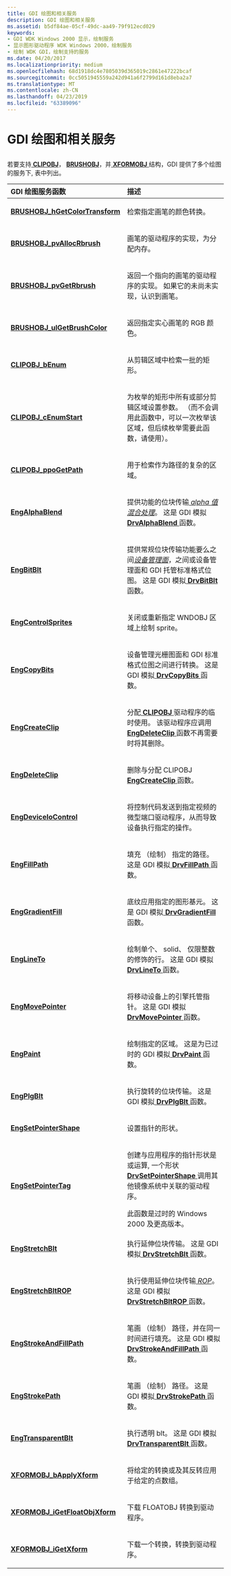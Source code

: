 ```yaml
---
title: GDI 绘图和相关服务
description: GDI 绘图和相关服务
ms.assetid: b5df84ae-05cf-49dc-aa49-79f912ecd029
keywords:
- GDI WDK Windows 2000 显示，绘制服务
- 显示图形驱动程序 WDK Windows 2000，绘制服务
- 绘制 WDK GDI，绘制支持的服务
ms.date: 04/20/2017
ms.localizationpriority: medium
ms.openlocfilehash: 68d1918dc4e7805039d365019c2861e47222bcaf
ms.sourcegitcommit: 0cc5051945559a242d941a6f2799d161d8eba2a7
ms.translationtype: MT
ms.contentlocale: zh-CN
ms.lasthandoff: 04/23/2019
ms.locfileid: "63389096"
---
```

# <a name="gdi-drawing-and-related-services"></a>GDI 绘图和相关服务


## <span id="ddk_gdi_drawing_and_related_services_gg"></span><span id="DDK_GDI_DRAWING_AND_RELATED_SERVICES_GG"></span>


若要支持[ **CLIPOBJ**](https://msdn.microsoft.com/library/windows/hardware/ff539417)， [ **BRUSHOBJ**](https://msdn.microsoft.com/library/windows/hardware/ff538261)，并[ **XFORMOBJ** ](https://msdn.microsoft.com/library/windows/hardware/ff570618)结构，GDI 提供了多个绘图的服务下, 表中列出。

<table>
<colgroup>
<col width="50%" />
<col width="50%" />
</colgroup>
<thead>
<tr class="header">
<th align="left">GDI 绘图服务函数</th>
<th align="left">描述</th>
</tr>
</thead>
<tbody>
<tr class="odd">
<td align="left"><p><a href="https://msdn.microsoft.com/library/windows/hardware/ff538262" data-raw-source="[&lt;strong&gt;BRUSHOBJ_hGetColorTransform&lt;/strong&gt;](https://msdn.microsoft.com/library/windows/hardware/ff538262)"><strong>BRUSHOBJ_hGetColorTransform</strong></a></p></td>
<td align="left"><p>检索指定画笔的颜色转换。</p></td>
</tr>
<tr class="even">
<td align="left"><p><a href="https://msdn.microsoft.com/library/windows/hardware/ff538263" data-raw-source="[&lt;strong&gt;BRUSHOBJ_pvAllocRbrush&lt;/strong&gt;](https://msdn.microsoft.com/library/windows/hardware/ff538263)"><strong>BRUSHOBJ_pvAllocRbrush</strong></a></p></td>
<td align="left"><p>画笔的驱动程序的实现，为分配内存。</p></td>
</tr>
<tr class="odd">
<td align="left"><p><a href="https://msdn.microsoft.com/library/windows/hardware/ff538264" data-raw-source="[&lt;strong&gt;BRUSHOBJ_pvGetRbrush&lt;/strong&gt;](https://msdn.microsoft.com/library/windows/hardware/ff538264)"><strong>BRUSHOBJ_pvGetRbrush</strong></a></p></td>
<td align="left"><p>返回一个指向的画笔的驱动程序的实现。 如果它的未尚未实现，认识到画笔。</p></td>
</tr>
<tr class="even">
<td align="left"><p><a href="https://msdn.microsoft.com/library/windows/hardware/ff538265" data-raw-source="[&lt;strong&gt;BRUSHOBJ_ulGetBrushColor&lt;/strong&gt;](https://msdn.microsoft.com/library/windows/hardware/ff538265)"><strong>BRUSHOBJ_ulGetBrushColor</strong></a></p></td>
<td align="left"><p>返回指定实心画笔的 RGB 颜色。</p></td>
</tr>
<tr class="odd">
<td align="left"><p><a href="https://msdn.microsoft.com/library/windows/hardware/ff539420" data-raw-source="[&lt;strong&gt;CLIPOBJ_bEnum&lt;/strong&gt;](https://msdn.microsoft.com/library/windows/hardware/ff539420)"><strong>CLIPOBJ_bEnum</strong></a></p></td>
<td align="left"><p>从剪辑区域中检索一批的矩形。</p></td>
</tr>
<tr class="even">
<td align="left"><p><a href="https://msdn.microsoft.com/library/windows/hardware/ff539421" data-raw-source="[&lt;strong&gt;CLIPOBJ_cEnumStart&lt;/strong&gt;](https://msdn.microsoft.com/library/windows/hardware/ff539421)"><strong>CLIPOBJ_cEnumStart</strong></a></p></td>
<td align="left"><p>为枚举的矩形中所有或部分剪辑区域设置参数。 （而不会调用此函数中，可以一次枚举该区域，但后续枚举需要此函数，请使用）。</p></td>
</tr>
<tr class="odd">
<td align="left"><p><a href="https://msdn.microsoft.com/library/windows/hardware/ff539423" data-raw-source="[&lt;strong&gt;CLIPOBJ_ppoGetPath&lt;/strong&gt;](https://msdn.microsoft.com/library/windows/hardware/ff539423)"><strong>CLIPOBJ_ppoGetPath</strong></a></p></td>
<td align="left"><p>用于检索作为路径的复杂的区域。</p></td>
</tr>
<tr class="even">
<td align="left"><p><a href="https://msdn.microsoft.com/library/windows/hardware/ff564182" data-raw-source="[&lt;strong&gt;EngAlphaBlend&lt;/strong&gt;](https://msdn.microsoft.com/library/windows/hardware/ff564182)"><strong>EngAlphaBlend</strong></a></p></td>
<td align="left"><p>提供功能的位块传输<a href="https://msdn.microsoft.com/library/windows/hardware/ff556270#wdkgloss-alpha-blending" data-raw-source="&lt;em&gt;alpha blending&lt;/em&gt;"> <em>alpha 值混合处理</em></a>。 这是 GDI 模拟<a href="https://msdn.microsoft.com/library/windows/hardware/ff556176" data-raw-source="[&lt;strong&gt;DrvAlphaBlend&lt;/strong&gt;](https://msdn.microsoft.com/library/windows/hardware/ff556176)"> <strong>DrvAlphaBlend</strong> </a>函数。</p></td>
</tr>
<tr class="odd">
<td align="left"><p><a href="https://msdn.microsoft.com/library/windows/hardware/ff564185" data-raw-source="[&lt;strong&gt;EngBitBlt&lt;/strong&gt;](https://msdn.microsoft.com/library/windows/hardware/ff564185)"><strong>EngBitBlt</strong></a></p></td>
<td align="left"><p>提供常规位块传输功能要么之间<a href="https://msdn.microsoft.com/library/windows/hardware/ff556277#wdkgloss-device-managed-surface" data-raw-source="&lt;em&gt;device-managed surfaces&lt;/em&gt;"><em>设备管理面</em></a>，之间或设备管理面和 GDI 托管标准格式位图。 这是 GDI 模拟<a href="https://msdn.microsoft.com/library/windows/hardware/ff556180" data-raw-source="[&lt;strong&gt;DrvBitBlt&lt;/strong&gt;](https://msdn.microsoft.com/library/windows/hardware/ff556180)"> <strong>DrvBitBlt</strong> </a>函数。</p></td>
</tr>
<tr class="even">
<td align="left"><p><a href="https://msdn.microsoft.com/library/windows/hardware/ff564193" data-raw-source="[&lt;strong&gt;EngControlSprites&lt;/strong&gt;](https://msdn.microsoft.com/library/windows/hardware/ff564193)"><strong>EngControlSprites</strong></a></p></td>
<td align="left"><p>关闭或重新指定 WNDOBJ 区域上绘制 sprite。</p></td>
</tr>
<tr class="odd">
<td align="left"><p><a href="https://msdn.microsoft.com/library/windows/hardware/ff564196" data-raw-source="[&lt;strong&gt;EngCopyBits&lt;/strong&gt;](https://msdn.microsoft.com/library/windows/hardware/ff564196)"><strong>EngCopyBits</strong></a></p></td>
<td align="left"><p>设备管理光栅图面和 GDI 标准格式位图之间进行转换。 这是 GDI 模拟<a href="https://msdn.microsoft.com/library/windows/hardware/ff556182" data-raw-source="[&lt;strong&gt;DrvCopyBits&lt;/strong&gt;](https://msdn.microsoft.com/library/windows/hardware/ff556182)"> <strong>DrvCopyBits</strong> </a>函数。</p></td>
</tr>
<tr class="even">
<td align="left"><p><a href="https://msdn.microsoft.com/library/windows/hardware/ff564202" data-raw-source="[&lt;strong&gt;EngCreateClip&lt;/strong&gt;](https://msdn.microsoft.com/library/windows/hardware/ff564202)"><strong>EngCreateClip</strong></a></p></td>
<td align="left"><p>分配<a href="https://msdn.microsoft.com/library/windows/hardware/ff539417" data-raw-source="[&lt;strong&gt;CLIPOBJ&lt;/strong&gt;](https://msdn.microsoft.com/library/windows/hardware/ff539417)"> <strong>CLIPOBJ</strong> </a>驱动程序的临时使用。 该驱动程序应调用<a href="https://msdn.microsoft.com/library/windows/hardware/ff564786" data-raw-source="[&lt;strong&gt;EngDeleteClip&lt;/strong&gt;](https://msdn.microsoft.com/library/windows/hardware/ff564786)"> <strong>EngDeleteClip</strong> </a>函数不再需要时将其删除。</p></td>
</tr>
<tr class="odd">
<td align="left"><p><a href="https://msdn.microsoft.com/library/windows/hardware/ff564786" data-raw-source="[&lt;strong&gt;EngDeleteClip&lt;/strong&gt;](https://msdn.microsoft.com/library/windows/hardware/ff564786)"><strong>EngDeleteClip</strong></a></p></td>
<td align="left"><p>删除与分配 CLIPOBJ <a href="https://msdn.microsoft.com/library/windows/hardware/ff564202" data-raw-source="[&lt;strong&gt;EngCreateClip&lt;/strong&gt;](https://msdn.microsoft.com/library/windows/hardware/ff564202)"> <strong>EngCreateClip</strong> </a>函数。</p></td>
</tr>
<tr class="even">
<td align="left"><p><a href="https://msdn.microsoft.com/library/windows/hardware/ff564838" data-raw-source="[&lt;strong&gt;EngDeviceIoControl&lt;/strong&gt;](https://msdn.microsoft.com/library/windows/hardware/ff564838)"><strong>EngDeviceIoControl</strong></a></p></td>
<td align="left"><p>将控制代码发送到指定视频的微型端口驱动程序，从而导致设备执行指定的操作。</p></td>
</tr>
<tr class="odd">
<td align="left"><p><a href="https://msdn.microsoft.com/library/windows/hardware/ff564860" data-raw-source="[&lt;strong&gt;EngFillPath&lt;/strong&gt;](https://msdn.microsoft.com/library/windows/hardware/ff564860)"><strong>EngFillPath</strong></a></p></td>
<td align="left"><p>填充 （绘制） 指定的路径。 这是 GDI 模拟<a href="https://msdn.microsoft.com/library/windows/hardware/ff556220" data-raw-source="[&lt;strong&gt;DrvFillPath&lt;/strong&gt;](https://msdn.microsoft.com/library/windows/hardware/ff556220)"> <strong>DrvFillPath</strong> </a>函数。</p></td>
</tr>
<tr class="even">
<td align="left"><p><a href="https://msdn.microsoft.com/library/windows/hardware/ff564957" data-raw-source="[&lt;strong&gt;EngGradientFill&lt;/strong&gt;](https://msdn.microsoft.com/library/windows/hardware/ff564957)"><strong>EngGradientFill</strong></a></p></td>
<td align="left"><p>底纹应用指定的图形基元。 这是 GDI 模拟<a href="https://msdn.microsoft.com/library/windows/hardware/ff556236" data-raw-source="[&lt;strong&gt;DrvGradientFill&lt;/strong&gt;](https://msdn.microsoft.com/library/windows/hardware/ff556236)"> <strong>DrvGradientFill</strong> </a>函数。</p></td>
</tr>
<tr class="odd">
<td align="left"><p><a href="https://msdn.microsoft.com/library/windows/hardware/ff564962" data-raw-source="[&lt;strong&gt;EngLineTo&lt;/strong&gt;](https://msdn.microsoft.com/library/windows/hardware/ff564962)"><strong>EngLineTo</strong></a></p></td>
<td align="left"><p>绘制单个、 solid、 仅限整数的修饰的行。 这是 GDI 模拟<a href="https://msdn.microsoft.com/library/windows/hardware/ff556245" data-raw-source="[&lt;strong&gt;DrvLineTo&lt;/strong&gt;](https://msdn.microsoft.com/library/windows/hardware/ff556245)"> <strong>DrvLineTo</strong> </a>函数。</p></td>
</tr>
<tr class="even">
<td align="left"><p><a href="https://msdn.microsoft.com/library/windows/hardware/ff564977" data-raw-source="[&lt;strong&gt;EngMovePointer&lt;/strong&gt;](https://msdn.microsoft.com/library/windows/hardware/ff564977)"><strong>EngMovePointer</strong></a></p></td>
<td align="left"><p>将移动设备上的引擎托管指针。 这是 GDI 模拟<a href="https://msdn.microsoft.com/library/windows/hardware/ff556248" data-raw-source="[&lt;strong&gt;DrvMovePointer&lt;/strong&gt;](https://msdn.microsoft.com/library/windows/hardware/ff556248)"> <strong>DrvMovePointer</strong> </a>函数。</p></td>
</tr>
<tr class="odd">
<td align="left"><p><a href="https://msdn.microsoft.com/library/windows/hardware/ff564981" data-raw-source="[&lt;strong&gt;EngPaint&lt;/strong&gt;](https://msdn.microsoft.com/library/windows/hardware/ff564981)"><strong>EngPaint</strong></a></p></td>
<td align="left"><p>绘制指定的区域。 这是为已过时的 GDI 模拟<a href="https://msdn.microsoft.com/library/windows/hardware/ff556256" data-raw-source="[&lt;strong&gt;DrvPaint&lt;/strong&gt;](https://msdn.microsoft.com/library/windows/hardware/ff556256)"> <strong>DrvPaint</strong> </a>函数。</p></td>
</tr>
<tr class="even">
<td align="left"><p><a href="https://msdn.microsoft.com/library/windows/hardware/ff564982" data-raw-source="[&lt;strong&gt;EngPlgBlt&lt;/strong&gt;](https://msdn.microsoft.com/library/windows/hardware/ff564982)"><strong>EngPlgBlt</strong></a></p></td>
<td align="left"><p>执行旋转的位块传输。 这是 GDI 模拟<a href="https://msdn.microsoft.com/library/windows/hardware/ff556258" data-raw-source="[&lt;strong&gt;DrvPlgBlt&lt;/strong&gt;](https://msdn.microsoft.com/library/windows/hardware/ff556258)"> <strong>DrvPlgBlt</strong> </a>函数。</p></td>
</tr>
<tr class="odd">
<td align="left"><p><a href="https://msdn.microsoft.com/library/windows/hardware/ff565017" data-raw-source="[&lt;strong&gt;EngSetPointerShape&lt;/strong&gt;](https://msdn.microsoft.com/library/windows/hardware/ff565017)"><strong>EngSetPointerShape</strong></a></p></td>
<td align="left"><p>设置指针的形状。</p></td>
</tr>
<tr class="even">
<td align="left"><p><a href="https://msdn.microsoft.com/library/windows/hardware/ff565018" data-raw-source="[&lt;strong&gt;EngSetPointerTag&lt;/strong&gt;](https://msdn.microsoft.com/library/windows/hardware/ff565018)"><strong>EngSetPointerTag</strong></a></p></td>
<td align="left"><p>创建与应用程序的指针形状是或运算, 一个形状<a href="https://msdn.microsoft.com/library/windows/hardware/ff556289" data-raw-source="[&lt;strong&gt;DrvSetPointerShape&lt;/strong&gt;](https://msdn.microsoft.com/library/windows/hardware/ff556289)"> <strong>DrvSetPointerShape</strong> </a>调用其他镜像系统中关联的驱动程序。</p>
<div>
 
</div>
此函数是过时的 Windows 2000 及更高版本。</td>
</tr>
<tr class="odd">
<td align="left"><p><a href="https://msdn.microsoft.com/library/windows/hardware/ff565025" data-raw-source="[&lt;strong&gt;EngStretchBlt&lt;/strong&gt;](https://msdn.microsoft.com/library/windows/hardware/ff565025)"><strong>EngStretchBlt</strong></a></p></td>
<td align="left"><p>执行延伸位块传输。 这是 GDI 模拟<a href="https://msdn.microsoft.com/library/windows/hardware/ff556302" data-raw-source="[&lt;strong&gt;DrvStretchBlt&lt;/strong&gt;](https://msdn.microsoft.com/library/windows/hardware/ff556302)"> <strong>DrvStretchBlt</strong> </a>函数。</p></td>
</tr>
<tr class="even">
<td align="left"><p><a href="https://msdn.microsoft.com/library/windows/hardware/ff565027" data-raw-source="[&lt;strong&gt;EngStretchBltROP&lt;/strong&gt;](https://msdn.microsoft.com/library/windows/hardware/ff565027)"><strong>EngStretchBltROP</strong></a></p></td>
<td align="left"><p>执行使用延伸位块传输<a href="https://msdn.microsoft.com/library/windows/hardware/ff556331#wdkgloss-raster-operation--rop-" data-raw-source="&lt;em&gt;ROP&lt;/em&gt;"> <em>ROP</em></a>。 这是 GDI 模拟<a href="https://msdn.microsoft.com/library/windows/hardware/ff556306" data-raw-source="[&lt;strong&gt;DrvStretchBltROP&lt;/strong&gt;](https://msdn.microsoft.com/library/windows/hardware/ff556306)"> <strong>DrvStretchBltROP</strong> </a>函数。</p></td>
</tr>
<tr class="odd">
<td align="left"><p><a href="https://msdn.microsoft.com/library/windows/hardware/ff565030" data-raw-source="[&lt;strong&gt;EngStrokeAndFillPath&lt;/strong&gt;](https://msdn.microsoft.com/library/windows/hardware/ff565030)"><strong>EngStrokeAndFillPath</strong></a></p></td>
<td align="left"><p>笔画 （绘制） 路径，并在同一时间进行填充。 这是 GDI 模拟<a href="https://msdn.microsoft.com/library/windows/hardware/ff556311" data-raw-source="[&lt;strong&gt;DrvStrokeAndFillPath&lt;/strong&gt;](https://msdn.microsoft.com/library/windows/hardware/ff556311)"> <strong>DrvStrokeAndFillPath</strong> </a>函数。</p></td>
</tr>
<tr class="even">
<td align="left"><p><a href="https://msdn.microsoft.com/library/windows/hardware/ff565033" data-raw-source="[&lt;strong&gt;EngStrokePath&lt;/strong&gt;](https://msdn.microsoft.com/library/windows/hardware/ff565033)"><strong>EngStrokePath</strong></a></p></td>
<td align="left"><p>笔画 （绘制） 路径。 这是 GDI 模拟<a href="https://msdn.microsoft.com/library/windows/hardware/ff556316" data-raw-source="[&lt;strong&gt;DrvStrokePath&lt;/strong&gt;](https://msdn.microsoft.com/library/windows/hardware/ff556316)"> <strong>DrvStrokePath</strong> </a>函数。</p></td>
</tr>
<tr class="odd">
<td align="left"><p><a href="https://msdn.microsoft.com/library/windows/hardware/ff565037" data-raw-source="[&lt;strong&gt;EngTransparentBlt&lt;/strong&gt;](https://msdn.microsoft.com/library/windows/hardware/ff565037)"><strong>EngTransparentBlt</strong></a></p></td>
<td align="left"><p>执行透明 blt。 这是 GDI 模拟<a href="https://msdn.microsoft.com/library/windows/hardware/ff557283" data-raw-source="[&lt;strong&gt;DrvTransparentBlt&lt;/strong&gt;](https://msdn.microsoft.com/library/windows/hardware/ff557283)"> <strong>DrvTransparentBlt</strong> </a>函数。</p></td>
</tr>
<tr class="even">
<td align="left"><p><a href="https://msdn.microsoft.com/library/windows/hardware/ff570623" data-raw-source="[&lt;strong&gt;XFORMOBJ_bApplyXform&lt;/strong&gt;](https://msdn.microsoft.com/library/windows/hardware/ff570623)"><strong>XFORMOBJ_bApplyXform</strong></a></p></td>
<td align="left"><p>将给定的转换或及其反转应用于给定的点数组。</p></td>
</tr>
<tr class="odd">
<td align="left"><p><a href="https://msdn.microsoft.com/library/windows/hardware/ff570627" data-raw-source="[&lt;strong&gt;XFORMOBJ_iGetFloatObjXform&lt;/strong&gt;](https://msdn.microsoft.com/library/windows/hardware/ff570627)"><strong>XFORMOBJ_iGetFloatObjXform</strong></a></p></td>
<td align="left"><p>下载 FLOATOBJ 转换到驱动程序。</p></td>
</tr>
<tr class="even">
<td align="left"><p><a href="https://msdn.microsoft.com/library/windows/hardware/ff570630" data-raw-source="[&lt;strong&gt;XFORMOBJ_iGetXform&lt;/strong&gt;](https://msdn.microsoft.com/library/windows/hardware/ff570630)"><strong>XFORMOBJ_iGetXform</strong></a></p></td>
<td align="left"><p>下载一个转换，转换到驱动程序。</p></td>
</tr>
</tbody>
</table>

 

 

 





